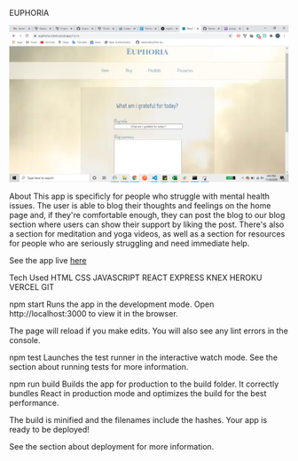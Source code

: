EUPHORIA


![home page](https://raw.githubusercontent.com/Tamara570/Euphoria-client/master/src/images/app.png)


About
This app is specificly for people who struggle with mental health issues. The user is able to blog their thoughts and feelings on the home page and, if they're comfortable enough, they can post the blog to our blog section where users can show their support by liking the post. There's also a section for meditation and yoga videos, as well as a section for resources for people who are seriously struggling and need immediate help.

See the app live <a href="https://euphoria-client.vercel.app/">here</a>

Tech Used
HTML
CSS
JAVASCRIPT
REACT
EXPRESS
KNEX
HEROKU
VERCEL
GIT


npm start
Runs the app in the development mode.
Open http://localhost:3000 to view it in the browser.

The page will reload if you make edits.
You will also see any lint errors in the console.

npm test
Launches the test runner in the interactive watch mode.
See the section about running tests for more information.

npm run build
Builds the app for production to the build folder.
It correctly bundles React in production mode and optimizes the build for the best performance.

The build is minified and the filenames include the hashes.
Your app is ready to be deployed!

See the section about deployment for more information.